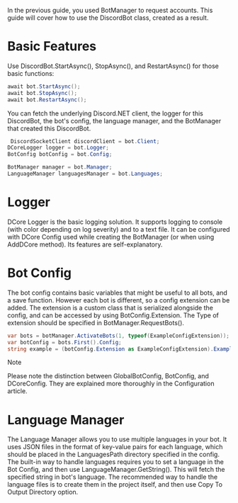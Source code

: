 In the previous guide, you used BotManager to request accounts. This guide will cover how to use the DiscordBot class, created as a result.

# Basic Features
Use DiscordBot.StartAsync(), StopAsync(), and RestartAsync() for those basic functions:
```cs
await bot.StartAsync();
await bot.StopAsync();
await bot.RestartAsync();
```

You can fetch the underlying Discord.NET client, the logger for this DiscordBot, the bot's config, the language manager, and the BotManager that created this DiscordBot.
```cs
 DiscordSocketClient discordClient = bot.Client;
DCoreLogger logger = bot.Logger;
BotConfig botConfig = bot.Config;

BotManager manager = bot.Manager;
LanguageManager languagesManager = bot.Languages;
```

# Logger
DCore Logger is the basic logging solution. It supports logging to console (with color depending on log severity) and to a text file.
It can be configured with DCore Config used while creating the BotManager (or when using AddDCore method). Its features are self-explanatory.

# Bot Config
The bot config contains basic variables that might be useful to all bots, and a save function. However each bot is different, so a config extension can be added. 
The extension is a custom class that is serialized alongside the config, and can be accessed by using BotConfig.Extension. The Type of extension should be specified in BotManager.RequestBots().

```cs
var bots = botManager.ActivateBots(1, typeof(ExampleConfigExtension));
var botConfig = bots.First().Config;
string example = (botConfig.Extension as ExampleConfigExtension).ExampleCustomVariable;
```

> [!NOTE]
> Please note the distinction between GlobalBotConfig, BotConfig, and DCoreConfig. They are explained more thoroughly in the Configuration article.

# Language Manager
The Language Manager allows you to use multiple languages in your bot. It uses JSON files in the format of key-value pairs for each language, which should be placed in the LanguagesPath directory specified in the config.
The built-in way to handle languages requires you to set a language in the Bot Config, and then use LanguageManager.GetString(). This will fetch the specified string in bot's language.
The recommended way to handle the language files is to create them in the project itself, and then use Copy To Output Directory option.